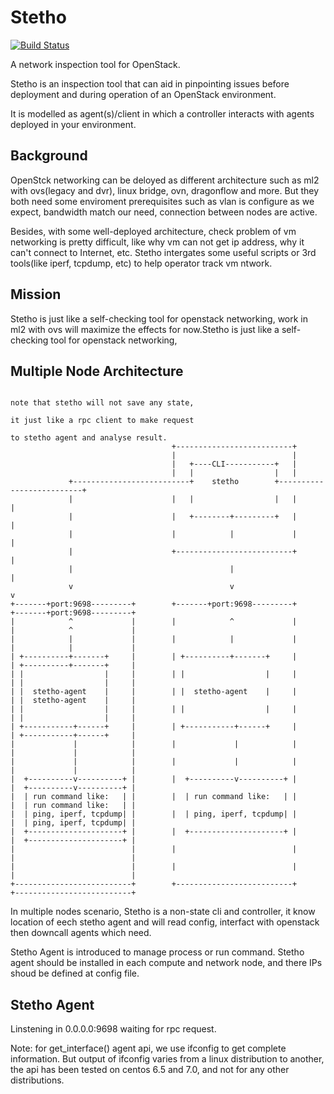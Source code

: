 # Stetho
[![Build Status](https://travis-ci.org/unitedstack/stetho.svg?branch=master)](https://travis-ci.org/unitedstack/stetho)

A network inspection tool for OpenStack.

Stetho is an inspection tool that can aid in pinpointing issues before deployment and during operation of an OpenStack environment.

It is modelled as agent(s)/client in which a controller interacts with agents deployed in your environment.

## Background

OpenStck networking can be deloyed as different architecture such as ml2 with ovs(legacy and dvr), linux bridge, ovn, dragonflow and more. But they both need some enviroment prerequisites such as vlan is configure as we expect, bandwidth match our need, connection between nodes are active.

Besides, with some well-deployed architecture, check problem of vm networking is pretty difficult, like why vm can not get ip address, why it can't connect to Internet, etc. Stetho intergates some useful scripts or 3rd tools(like iperf, tcpdump, etc) to help operator track vm ntwork.

## Mission

Stetho is just like a self-checking tool for openstack networking, work in ml2 with ovs will maximize the effects for now.Stetho is just like a self-checking tool for openstack networking, 


## Multiple Node Architecture

```
                                                                       note that stetho will not save any state,
                                                                       it just like a rpc client to make request
                                                                       to stetho agent and analyse result.
                                    +--------------------------+
                                    |                          |
                                    |   +----CLI-----------+   |
                                    |   |                  |   |
             +--------------------------+    stetho        +--------------------------+
             |                      |   |                  |   |                      |
             |                      |   +--------+---------+   |                      |
             |                      |            |             |                      |
             |                      +--------------------------+                      |
             |                                   |                                    |
             v                                   v                                    v
+-------+port:9698---------+        +-------+port:9698---------+         +-------+port:9698---------+
|            ^             |        |            ^             |         |            ^             |
|            |             |        |            |             |         |            |             |
| +----------+-------+     |        | +----------+-------+     |         | +----------+-------+     |
| |                  |     |        | |                  |     |         | |                  |     |
| |  stetho-agent    |     |        | |  stetho-agent    |     |         | |  stetho-agent    |     |
| |                  |     |        | |                  |     |         | |                  |     |
| +-----------+------+     |        | +-----------+------+     |         | +-----------+------+     |
|             |            |        |             |            |         |             |            |
|             |            |        |             |            |         |             |            |
|  +----------v----------+ |        |  +----------v----------+ |         |  +----------v----------+ |
|  | run command like:   | |        |  | run command like:   | |         |  | run command like:   | |
|  | ping, iperf, tcpdump| |        |  | ping, iperf, tcpdump| |         |  | ping, iperf, tcpdump| |
|  +---------------------+ |        |  +---------------------+ |         |  +---------------------+ |
|                          |        |                          |         |                          |
|                          |        |                          |         |                          |
+--------------------------+        +--------------------------+         +--------------------------+
```

In multiple nodes scenario, Stetho is a non-state cli and controller, it know location of eech stetho agent and will read config, interfact with openstack then downcall agents which need. 

Stetho Agent is introduced to manage process or run command. Stetho agent should be installed in each compute and network node, and there IPs shoud be defined at config file.

## Stetho Agent

Linstening in 0.0.0.0:9698 waiting for rpc request.

Note: for get_interface() agent api, we use ifconfig to get complete information. But output of ifconfig varies from a linux distribution to another, the api has been tested on centos 6.5 and 7.0, and not for any other distributions.
